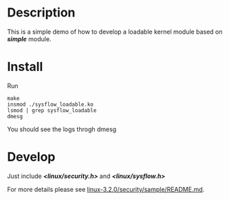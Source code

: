 # Description

This is a simple demo of how to develop a loadable kernel module based on ***simple*** module. 

# Install

Run
```
make
insmod ./sysflow_loadable.ko
lsmod | grep sysflow_loadable
dmesg
```
You should see the logs throgh dmesg


# Develop 

Just include ***<linux/security.h>*** and ***<linux/sysflow.h>***

For more details please see [linux-3.2.0/security/sample/README.md](../../sample/README.md).


